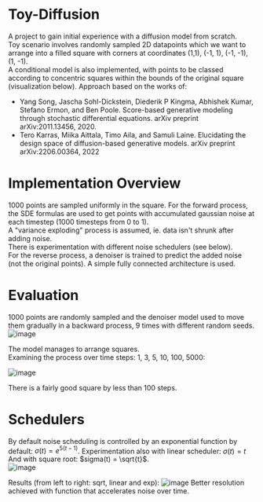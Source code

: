 # Toy-Diffusion
A project to gain initial experience with a diffusion model from scratch.  
Toy scenario involves randomly sampled 2D datapoints which we want to arrange into a filled square with corners at coordinates (1,1), (-1, 1), (-1, -1), (1, -1).  
A conditional model is also implemented, with points to be classed according to concentric squares within the bounds of the original square (visualization below).
Approach based on the works of:  
- Yang Song, Jascha Sohl-Dickstein, Diederik P Kingma, Abhishek Kumar, Stefano Ermon, and Ben Poole. Score-based generative
modeling through stochastic differential equations. arXiv preprint arXiv:2011.13456, 2020.
- Tero Karras, Miika Aittala, Timo Aila, and Samuli Laine. Elucidating the design space of diffusion-based generative models. arXiv
preprint arXiv:2206.00364, 2022

# Implementation Overview
1000 points are sampled uniformly in the square. For the forward process, the SDE formulas are used to get points with accumulated gaussian noise at each timestep (1000 timesteps from 0 to 1).  
A "variance exploding" process is assumed, ie. data isn't shrunk after adding noise.  
There is experimentation with different noise schedulers (see below).  
For the reverse process, a denoiser is trained to predict the added noise (not the original points). A simple fully connected architecture is used.

# Evaluation
1000 points are randomly sampled and the denoiser model used to move them gradually in a backward process, 9 times with different random seeds.  
![image](https://github.com/ReserveJudgement/Toy-Diffusion/assets/150562945/77b3dee4-fe60-4a3c-9513-592428ee6b01)

The model manages to arrange squares.  
Examining the process over time steps: 1, 3, 5, 10, 100, 5000:  

![image](https://github.com/ReserveJudgement/Toy-Diffusion/assets/150562945/68a3607a-4564-4229-917b-40d4b0ed5941)

There is a fairly good square by less than 100 steps.

# Schedulers
By default noise scheduling is controlled by an exponential function by default: $\sigma(t) = e^{5(t - 1)}$. 
Experimentation also with linear scheduler: $\sigma(t) = t$  
And with square root: $sigma(t) = \sqrt{t}$.  
![image](https://github.com/ReserveJudgement/Toy-Diffusion/assets/150562945/31a97647-77b2-4481-9b3b-e9a8fc46df61)

Results (from left to right: sqrt, linear and exp):
![image](https://github.com/ReserveJudgement/Toy-Diffusion/assets/150562945/8f750717-0b68-4aff-9e44-3c46062effd9)
Better resolution achieved with function that accelerates noise over time.  
